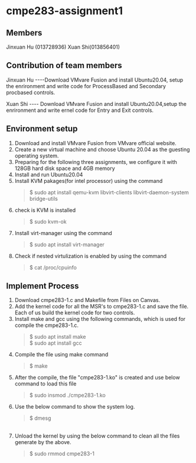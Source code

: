 # cmpe283-assignment1

## Members
Jinxuan Hu (013728936) Xuan Shi(013856401)

## Contribution of team members
Jinxuan Hu ----Download VMvare Fusion and install Ubuntu20.04, setup the enrironment and write code for ProcessBased and Secondary procbased controls.

Xuan Shi ---- Download VMvare Fusion and install Ubuntu20.04,setup the enrironment  and write ernel code for Entry and Exit controls.

## Environment setup
1. Download and install VMvare Fusion from VMvare official website.
2. Create a new virtual machine and choose Ubuntu 20.04 as the guesting operating system.
3. Preparing for the following three assignments, we configure it with 128GB hard disk space and 4GB memory
4. Install and run Ubuntu20.04 
5. Install KVM pakages(for intel processor) using the command
	> $ sudo apt install qemu-kvm libvirt-clients libvirt-daemon-system bridge-utils
6. check is KVM is installed
	> $ sudo kvm-ok
8. Install virt-manager using the command
	> $ sudo apt install virt-manager
9. Check if nested virtulization is enabled by using the command
	> $ cat /proc/cpuinfo

## Implement Process
1. Download cmpe283-1.c and Makefile from Files on Canvas.
2. Add the kernel code for all the MSR's to cmpe283-1.c and save the file.  Each of us build the kernel code for two controls.
3. Install make and gcc using the following commands, which is used for compile the cmpe283-1.c.
	> $ sudo apt install make         
	> $ sudo apt install gcc
2. Compile the file using make command
	> $ make
3. After the compile, the file "cmpe283-1.ko" is created and use below command to load this file
	> $ sudo insmod ./cmpe283-1.ko
4. Use the below command to show the system log. 
	> $ dmesg
  	<image src = "">
  	<image src = "">
  	<image src = "">
5. Unload the kernel by using the below command to clean all the files generate by the above.                                                           
	> $ sudo rmmod cmpe283-1
